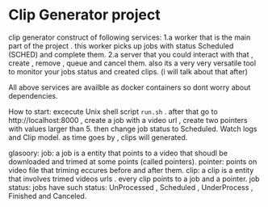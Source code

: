 # Clip Generator project

clip generator construct of following services:
1.a worker that is the main part of the project . this worker picks up jobs with status Scheduled (SCHED) and complete them. 
2.a server that you could interact with that , create , remove , queue and cancel them. also its a very very versatile tool to monitor your jobs status and created clips. (i will talk about that after)

All above services are availble as docker containers so dont worry about dependencies.

How to start:
excecute Unix shell script `run.sh` .
after that go to http://localhost:8000 , create a job with a video url , create two pointers with values larger than 5. then change job status to Scheduled. Watch logs and Clip model.
as  time goes by , clips will generated. 


glasoory:
job: a job is a entity that points to a video that shoudl be downloaded and trimed at some points (called pointers).
pointer: points on video file that triming eccures before and after them.
clip: a clip is a entity that involves trimed videos urls . every clip points to a job and a pointer.
job status: jobs have such status: UnProcessed , Scheduled , UnderProcess , Finished and  Canceled.
